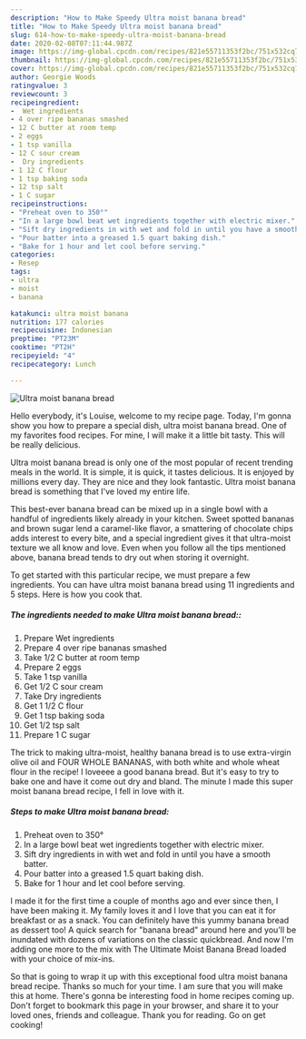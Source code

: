 ```yaml
---
description: "How to Make Speedy Ultra moist banana bread"
title: "How to Make Speedy Ultra moist banana bread"
slug: 614-how-to-make-speedy-ultra-moist-banana-bread
date: 2020-02-08T07:11:44.987Z
image: https://img-global.cpcdn.com/recipes/821e55711353f2bc/751x532cq70/ultra-moist-banana-bread-recipe-main-photo.jpg
thumbnail: https://img-global.cpcdn.com/recipes/821e55711353f2bc/751x532cq70/ultra-moist-banana-bread-recipe-main-photo.jpg
cover: https://img-global.cpcdn.com/recipes/821e55711353f2bc/751x532cq70/ultra-moist-banana-bread-recipe-main-photo.jpg
author: Georgie Woods
ratingvalue: 3
reviewcount: 3
recipeingredient:
-  Wet ingredients
- 4 over ripe bananas smashed
- 12 C butter at room temp
- 2 eggs
- 1 tsp vanilla
- 12 C sour cream
-  Dry ingredients
- 1 12 C flour
- 1 tsp baking soda
- 12 tsp salt
- 1 C sugar
recipeinstructions:
- "Preheat oven to 350°"
- "In a large bowl beat wet ingredients together with electric mixer."
- "Sift dry ingredients in with wet and fold in until you have a smooth batter."
- "Pour batter into a greased 1.5 quart baking dish."
- "Bake for 1 hour and let cool before serving."
categories:
- Resep
tags:
- ultra
- moist
- banana

katakunci: ultra moist banana
nutrition: 177 calories
recipecuisine: Indonesian
preptime: "PT23M"
cooktime: "PT2H"
recipeyield: "4"
recipecategory: Lunch

---
```



![Ultra moist banana bread](https://img-global.cpcdn.com/recipes/821e55711353f2bc/751x532cq70/ultra-moist-banana-bread-recipe-main-photo.jpg)

Hello everybody, it's Louise, welcome to my recipe page. Today, I'm gonna show you how to prepare a special dish, ultra moist banana bread. One of my favorites food recipes. For mine, I will make it a little bit tasty. This will be really delicious.

Ultra moist banana bread is only one of the most popular of recent trending meals in the world. It is simple, it is quick, it tastes delicious. It is enjoyed by millions every day. They are nice and they look fantastic. Ultra moist banana bread is something that I've loved my entire life.

This best-ever banana bread can be mixed up in a single bowl with a handful of ingredients likely already in your kitchen. Sweet spotted bananas and brown sugar lend a caramel-like flavor, a smattering of chocolate chips adds interest to every bite, and a special ingredient gives it that ultra-moist texture we all know and love. Even when you follow all the tips mentioned above, banana bread tends to dry out when storing it overnight.


To get started with this particular recipe, we must prepare a few ingredients. You can have ultra moist banana bread using 11 ingredients and 5 steps. Here is how you cook that.

##### The ingredients needed to make Ultra moist banana bread::

1. Prepare  Wet ingredients
1. Prepare 4 over ripe bananas smashed
1. Take 1/2 C butter at room temp
1. Prepare 2 eggs
1. Take 1 tsp vanilla
1. Get 1/2 C sour cream
1. Take  Dry ingredients
1. Get 1 1/2 C flour
1. Get 1 tsp baking soda
1. Get 1/2 tsp salt
1. Prepare 1 C sugar


The trick to making ultra-moist, healthy banana bread is to use extra-virgin olive oil and FOUR WHOLE BANANAS, with both white and whole wheat flour in the recipe! I loveeee a good banana bread. But it&#39;s easy to try to bake one and have it come out dry and bland. The minute I made this super moist banana bread recipe, I fell in love with it. 

##### Steps to make Ultra moist banana bread:

1. Preheat oven to 350°
1. In a large bowl beat wet ingredients together with electric mixer.
1. Sift dry ingredients in with wet and fold in until you have a smooth batter.
1. Pour batter into a greased 1.5 quart baking dish.
1. Bake for 1 hour and let cool before serving.


I made it for the first time a couple of months ago and ever since then, I have been making it. My family loves it and I love that you can eat it for breakfast or as a snack. You can definitely have this yummy banana bread as dessert too! A quick search for &#34;banana bread&#34; around here and you&#39;ll be inundated with dozens of variations on the classic quickbread. And now I&#39;m adding one more to the mix with The Ultimate Moist Banana Bread loaded with your choice of mix-ins. 

So that is going to wrap it up with this exceptional food ultra moist banana bread recipe. Thanks so much for your time. I am sure that you will make this at home. There's gonna be interesting food in home recipes coming up. Don't forget to bookmark this page in your browser, and share it to your loved ones, friends and colleague. Thank you for reading. Go on get cooking!
